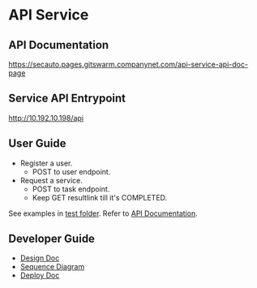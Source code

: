 # API Service

## API Documentation
https://secauto.pages.gitswarm.companynet.com/api-service-api-doc-page

## Service API Entrypoint
http://10.192.10.198/api

## User Guide
- Register a user.
    - POST to user endpoint.
- Request a service.
    - POST to task endpoint.
    - Keep GET resultlink till it's COMPLETED.

See examples in [test folder](https://gitswarm.companynet.com/secauto/api-service/tree/master/test).
Refer to [API Documentation](https://secauto.pages.gitswarm.companynet.com/api-service-api-doc-page).

## Developer Guide
- [Design Doc](https://gitswarm.companynet.com/secauto/api-service/blob/master/DesignDoc.md)
- [Sequence Diagram](https://gitswarm.companynet.com/secauto/api-service/blob/master/WebSequenceDiagram.txt)
- [Deploy Doc](https://gitswarm.companynet.com/secauto/api-service/blob/master/DeployDoc.md)
